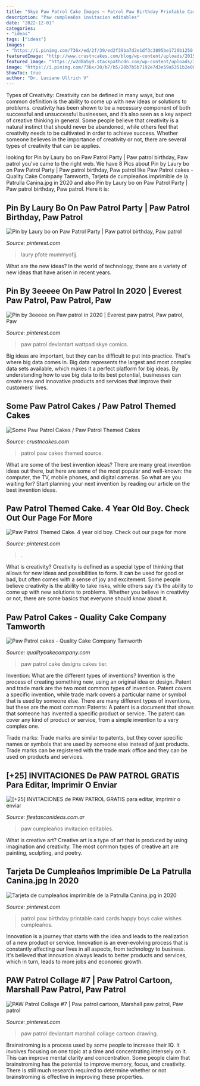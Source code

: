 ```yaml
---
title: "Skye Paw Patrol Cake Images ~ Patrol Paw Birthday Printable Card Cards Happy Boys Cake Wishes Cumpleaños"
description: "Paw cumpleaños invitacion editables"
date: "2022-12-01"
categories:
- "ideas"
tags: ["ideas"]
images:
- "https://i.pinimg.com/736x/ed/2f/39/ed2f39ba7d2e1df3c3895be1729b1250.jpg"
featuredImage: "http://www.crustncakes.com/blog/wp-content/uploads/2015/12/a5480a603b7fbe193e732663dd402194.jpg"
featured_image: "https://w2d8a5y9.stackpathcdn.com/wp-content/uploads/2020/04/Paw-patrol-two-tier-tower-1-628x1030.jpg"
image: "https://i.pinimg.com/736x/20/b7/b5/20b7b5b7192e7d3e59a5351b2e0818ec.jpg"
ShowToc: true
author: "Dr. Luciano Ullrich V"
---
```



Types of Creativity:
Creativity can be defined in many ways, but one common definition is the ability to come up with new ideas or solutions to problems. creativity has been shown to be a necessary component of both successful and unsuccessful businesses, and it’s also seen as a key aspect of creative thinking in general. Some people believe that creativity is a natural instinct that should never be abandoned, while others feel that creativity needs to be cultivated in order to achieve success. Whether someone believes in the importance of creativity or not, there are several types of creativity that can be applies.

	

		
looking for Pin by Laury bo on Paw Patrol Party | Paw patrol birthday, Paw patrol you've came to the right web. We have 8 Pics about Pin by Laury bo on Paw Patrol Party | Paw patrol birthday, Paw patrol like Paw Patrol cakes - Quality Cake Company Tamworth, Tarjeta de cumpleaños imprimible de la Patrulla Canina.jpg in 2020 and also Pin by Laury bo on Paw Patrol Party | Paw patrol birthday, Paw patrol. Here it is:
		
    
## Pin By Laury Bo On Paw Patrol Party | Paw Patrol Birthday, Paw Patrol

<img loading=lazy src="https://i.pinimg.com/736x/db/af/75/dbaf75f99c0cc2cf497a04ff887c277f.jpg" onerror="this.onerror=null;this.src='https://tse4.mm.bing.net/th?id=OIP.sxX_zA3BmusPa5ZhLJ2xawHaJ3&amp;pid=15.1';" alt="Pin by Laury bo on Paw Patrol Party | Paw patrol birthday, Paw patrol">

_Source: pinterest.com_

>laury pfote mummyofjj. 

	

What are the new ideas?
In the world of technology, there are a variety of new ideas that have arisen in recent years.

    
## Pin By 3eeeee On Paw Patrol In 2020 | Everest Paw Patrol, Paw Patrol, Paw

<img loading=lazy src="https://i.pinimg.com/736x/f8/f0/71/f8f071d13f80a9ec5557a4e1b2540023.jpg" onerror="this.onerror=null;this.src='https://tse4.mm.bing.net/th?id=OIP.mMLlBLda2ALQePf3oMkqJwHaLY&amp;pid=15.1';" alt="Pin by 3eeeee on Paw patrol in 2020 | Everest paw patrol, Paw patrol, Paw">

_Source: pinterest.com_

>paw patrol deviantart wattpad skye comics. 

	

Big ideas are important, but they can be difficult to put into practice. That's where big data comes in. Big data represents the largest and most complex data sets available, which makes it a perfect platform for big ideas. By understanding how to use big data to its best potential, businesses can create new and innovative products and services that improve their customers' lives.

    
## Some Paw Patrol Cakes / Paw Patrol Themed Cakes

<img loading=lazy src="http://www.crustncakes.com/blog/wp-content/uploads/2015/12/a5480a603b7fbe193e732663dd402194.jpg" onerror="this.onerror=null;this.src='https://tse2.mm.bing.net/th?id=OIP.fF0e9BHx-wDG8IPGVUn-mgHaIo&amp;pid=15.1';" alt="Some Paw Patrol Cakes / Paw Patrol Themed Cakes">

_Source: crustncakes.com_

>patrol paw cakes themed source. 

	

What are some of the best invention ideas?
There are many great invention ideas out there, but here are some of the most popular and well-known: the computer, the TV, mobile phones, and digital cameras. So what are you waiting for? Start planning your next invention by reading our article on the best invention ideas.

    
## Paw Patrol Themed Cake. 4 Year Old Boy. Check Out Our Page For More

<img loading=lazy src="https://i.pinimg.com/736x/0b/0c/da/0b0cdaa0a85e31254055255b5f6d9238.jpg" onerror="this.onerror=null;this.src='https://tse1.mm.bing.net/th?id=OIP._VPuiOMsIDOrok1HoV6A1wHaNK&amp;pid=15.1';" alt="Paw Patrol Themed Cake. 4 year old boy. Check out our page for more">

_Source: pinterest.com_

>. 

	

What is creativity?
Creativity is defined as a special type of thinking that allows for new ideas and possibilities to form. It can be used for good or bad, but often comes with a sense of joy and excitement. Some people believe creativity is the ability to take risks, while others say it’s the ability to come up with new solutions to problems. Whether you believe in creativity or not, there are some basics that everyone should know about it.

    
## Paw Patrol Cakes - Quality Cake Company Tamworth

<img loading=lazy src="https://w2d8a5y9.stackpathcdn.com/wp-content/uploads/2020/04/Paw-patrol-two-tier-tower-1-628x1030.jpg" onerror="this.onerror=null;this.src='https://tse2.mm.bing.net/th?id=OIP.8oYSAVhsDTKYg9GNu7XgygHaMJ&amp;pid=15.1';" alt="Paw Patrol cakes - Quality Cake Company Tamworth">

_Source: qualitycakecompany.com_

>paw patrol cake designs cakes tier. 

	

Invention: What are the different types of inventions?
Invention is the process of creating something new, using an original idea or design. Patent and trade mark are the two most common types of invention. Patent covers a specific invention, while trade mark covers a particular name or symbol that is used by someone else. There are many different types of inventions, but these are the most common:
Patents: A patent is a document that shows that someone has invented a specific product or service. The patent can cover any kind of product or service, from a simple invention to a very complex one.

Trade marks: Trade marks are similar to patents, but they cover specific names or symbols that are used by someone else instead of just products. Trade marks can be registered with the trade mark office and they can be used on products and services.

    
## [+25] INVITACIONES De PAW PATROL GRATIS Para Editar, Imprimir O Enviar

<img loading=lazy src="https://www.fiestasconideas.com.ar/img/imgExtra/paw-patrol-16-tarjeta-cumpleanios-imprimir.jpg" onerror="this.onerror=null;this.src='https://tse4.mm.bing.net/th?id=OIP.FODa4cpSmcWz1Q0Fku1eowAAAA&amp;pid=15.1';" alt="[+25] INVITACIONES de PAW PATROL GRATIS para editar, imprimir o enviar">

_Source: fiestasconideas.com.ar_

>paw cumpleaños invitacion editables. 

	

What is creative art?
Creative art is a type of art that is produced by using imagination and creativity. The most common types of creative art are painting, sculpting, and poetry.

    
## Tarjeta De Cumpleaños Imprimible De La Patrulla Canina.jpg In 2020

<img loading=lazy src="https://i.pinimg.com/736x/20/b7/b5/20b7b5b7192e7d3e59a5351b2e0818ec.jpg" onerror="this.onerror=null;this.src='https://tse2.mm.bing.net/th?id=OIP.ljU8LH36-NHMmvvGyuw5fwHaKu&amp;pid=15.1';" alt="Tarjeta de cumpleaños imprimible de la Patrulla Canina.jpg in 2020">

_Source: pinterest.com_

>patrol paw birthday printable card cards happy boys cake wishes cumpleaños. 

	

Innovation is a journey that starts with the idea and leads to the realization of a new product or service. Innovation is an ever-evolving process that is constantly affecting our lives in all aspects, from technology to business. It's believed that innovation always leads to better products and services, which in turn, leads to more jobs and economic growth.

    
## PAW Patrol Collage #7 | Paw Patrol Cartoon, Marshall Paw Patrol, Paw Patrol

<img loading=lazy src="https://i.pinimg.com/736x/ed/2f/39/ed2f39ba7d2e1df3c3895be1729b1250.jpg" onerror="this.onerror=null;this.src='https://tse4.mm.bing.net/th?id=OIP.hGPKYkgF-Ktz9oSpCiyJJAHaSP&amp;pid=15.1';" alt="PAW Patrol Collage #7 | Paw patrol cartoon, Marshall paw patrol, Paw patrol">

_Source: pinterest.com_

>paw patrol deviantart marshall collage cartoon drawing. 

	

Brainstroming is a process used by some people to increase their IQ. It involves focusing on one topic at a time and concentrating intensely on it. This can improve mental clarity and concentration. Some people claim that brainstroming has the potential to improve memory, focus, and creativity. There is still much research required to determine whether or not brainstroming is effective in improving these properties.

